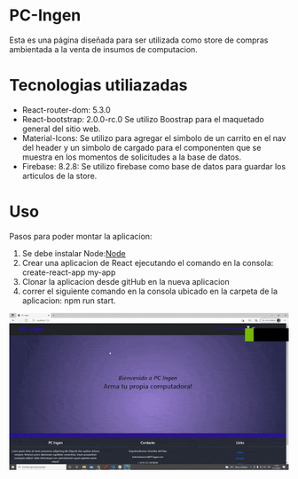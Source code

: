 # PC-Ingen

Esta es una página diseñada para ser utilizada como store de compras ambientada a la venta de insumos de computacion.

# Tecnologias utiliazadas

* React-router-dom: 5.3.0
* React-bootstrap: 2.0.0-rc.0
    Se utilizo Boostrap para el maquetado general del sitio web.
* Material-Icons:
    Se utilizo para agregar el simbolo de un carrito en el nav del header y un simbolo de cargado para el componenten que se muestra en los momentos de solicitudes a la base de datos.
* Firebase: 8.2.8:
    Se utilizo firebase como base de datos para guardar los articulos de la store.

# Uso 

Pasos para poder montar la aplicacion:

1) Se debe instalar Node:[Node](https://nodejs.org/es/)
2) Crear una aplicacion de React ejecutando el comando en la consola: 
create-react-app my-app
3) Clonar la aplicacion desde gitHub en la nueva aplicacion
4) correr el siguiente comando en la consola ubicado en la carpeta de la aplicacion:
npm run start.

![Gif](https://github.com/sebastianbarrionuebo/PC-Ingen-ReactJs/blob/main/PC-Ingen-Gif.gif)
